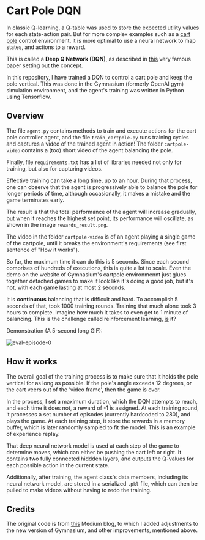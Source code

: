 # Cart Pole DQN

In classic Q-learning, a Q-table was used to store the expected utility values for each state-action pair.
But for more complex examples such as a [cart pole](https://gymnasium.farama.org/environments/classic_control/cart_pole/) control environment, it is more optimal to use a neural network to map states, and actions to a reward. 

This is called a **Deep Q Network (DQN)**, as described in [this](https://arxiv.org/abs/1312.5602) very famous paper setting out the concept.

In this repository, I have trained a DQN to control a cart pole and keep the pole vertical. This was done in the Gymnasium (formerly OpenAI gym) simulation environment, and the agent's training was written in Python using Tensorflow. 

## Overview

The file `agent.py` contains methods to train and execute actions for the cart pole controller agent, and the file `train_cartpole.py` runs training cycles and captures a video of the trained agent in action! The folder `cartpole-video` contains a (too) short video of the agent balancing the pole. 

Finally, file `requirements.txt` has a list of libraries needed not only for training, but also for capturing videos.

Effective training can take a long time, up to an hour. During that process, one can observe that the agent is progressively able to balance the pole for longer periods of time, although occasionally, it makes a mistake and the game terminates early.

The result is that the total performance of the agent will increase gradually, but when it reaches the highest set point, its performance will oscillate, as shown in the image `rewards_result.png`. 

The video in the folder `cartpole-video` is of an agent playing a single game of the cartpole, until it breaks the environment's requirements (see first sentence of "How it works"). 

So far, the maximum time it can do this is 5 seconds. Since each second comprises of hundreds of executions, this is quite a lot to scale. Even the demo on the website of Gymnasium's cartpole environmennt just glues together detached games to make it look like it's doing a good job, but it's not, with each game lasting at most 2 seconds. 

It is **continuous** balancing that is difficult and hard. To accomplish 5 seconds of that, took 1000 training rounds. Training that much alone took 3 hours to complete. Imagine how much it takes to even get to 1 minute of balancing. This is the challenge called reinforcement learning, [is](https://stevengong.co/notes/Reinforcement-Learning) it?

Demonstration (A 5-second long GIF):

![eval-episode-0](https://github.com/user-attachments/assets/d1386d34-112d-468e-bf0e-d99466100c0e)


## How it works

The overall goal of the training process is to make sure that it holds the pole vertical for as long as possible. If the pole's angle exceeds 12 degrees, or the cart veers out of the 'video frame', then the game is over. 

In the process, I set a maximum duration, which the DQN attempts to reach, and each time it does not, a reward of -1 is assigned. At each training round, it processes a set number of episodes (currently hardcoded to 280), and plays the game. At each training step, it store the rewards in a memory buffer, which is later randomly sampled to fit the model. This is an example of experience replay.

That deep neural network model is used at each step of the game to determine moves, which can either be pushing the cart left or right. It contains two fully connected hiddden layers, and outputs the Q-values for each possible action in the current state.

Additionally, after training, the agent class's data members, including its neural network model, are stored in a serialized `.pkl` file, which can then be pulled to make videos without having to redo the training. 

## Credits

The original code is from [this](https://towardsdatascience.com/deep-q-networks-theory-and-implementation-37543f60dd67) Medium blog, to which I added adjustments to the new version of Gymnasium, and other improvements, mentioned above.
